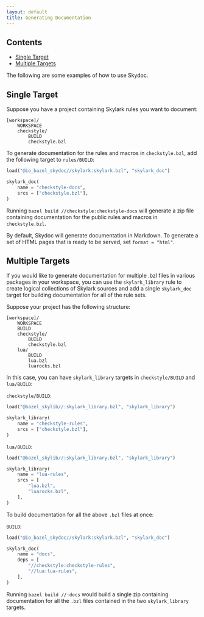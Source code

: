 ```yaml
---
layout: default
title: Generating Documentation
---
```


<nav class="toc">
  <h2>Contents</h2>
  <ul>
    <li><a href="#single-target">Single Target</a></li>
    <li><a href="#multiple-targets">Multiple Targets</a></li>
  </ul>
</nav>

The following are some examples of how to use Skydoc.

<a name="single-target"></a>
## Single Target

Suppose you have a project containing Skylark rules you want to document:

```
[workspace]/
    WORKSPACE
    checkstyle/
        BUILD
        checkstyle.bzl
```

To generate documentation for the rules and macros in `checkstyle.bzl`, add the
following target to `rules/BUILD`:

```python
load("@io_bazel_skydoc//skylark:skylark.bzl", "skylark_doc")

skylark_doc(
    name = "checkstyle-docs",
    srcs = ["checkstyle.bzl"],
)
```

Running `bazel build //checkstyle:checkstyle-docs` will generate a zip file
containing documentation for the public rules and macros in `checkstyle.bzl`.

By default, Skydoc will generate documentation in Markdown. To generate
a set of HTML pages that is ready to be served, set `format = "html"`.

<a name="multiple-targets"></a>
## Multiple Targets

If you would like to generate documentation for multiple .bzl files in various
packages in your workspace, you can use the `skylark_library` rule to create
logical collections of Skylark sources and add a single `skylark_doc` target for
building documentation for all of the rule sets.

Suppose your project has the following structure:

```
[workspace]/
    WORKSPACE
    BUILD
    checkstyle/
        BUILD
        checkstyle.bzl
    lua/
        BUILD
        lua.bzl
        luarocks.bzl
```

In this case, you can have `skylark_library` targets in `checkstyle/BUILD` and
`lua/BUILD`:

`checkstyle/BUILD`:

```python
load("@bazel_skylib//:skylark_library.bzl", "skylark_library")

skylark_library(
    name = "checkstyle-rules",
    srcs = ["checkstyle.bzl"],
)
```

`lua/BUILD`:

```python
load("@bazel_skylib//:skylark_library.bzl", "skylark_library")

skylark_library(
    name = "lua-rules",
    srcs = [
        "lua.bzl",
        "luarocks.bzl",
    ],
)
```

To build documentation for all the above `.bzl` files at once:

`BUILD`:

```python
load("@io_bazel_skydoc//skylark:skylark.bzl", "skylark_doc")

skylark_doc(
    name = "docs",
    deps = [
        "//checkstyle:checkstyle-rules",
        "//lua:lua-rules",
    ],
)
```

Running `bazel build //:docs` would build a single zip containing documentation
for all the `.bzl` files contained in the two `skylark_library` targets.

